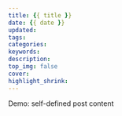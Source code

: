 ```yaml
---
title: {{ title }}
date: {{ date }}
updated:
tags:
categories:
keywords:
description:
top_img: false
cover:
highlight_shrink:
---
```


Demo: self-defined post content